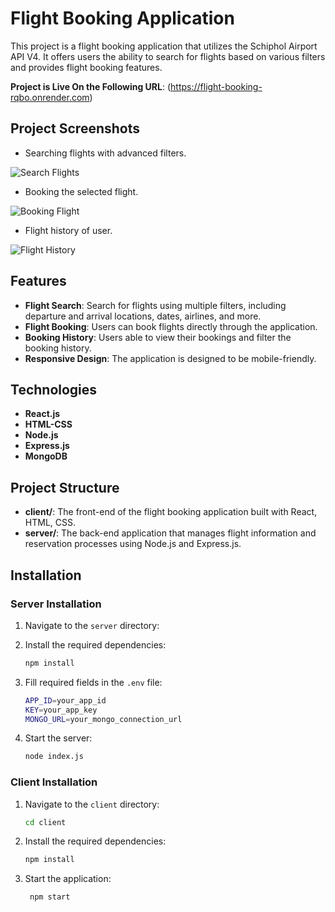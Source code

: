 # Flight Booking Application

This project is a flight booking application that utilizes the Schiphol Airport API V4. It offers users the ability to search for flights based on various filters and provides flight booking features.

**Project is Live On the Following URL**: (https://flight-booking-rqbo.onrender.com)

## Project Screenshots
- Searching flights with advanced filters.

![Search Flights](https://i.imgur.com/Qxni3X6.jpeg)

- Booking the selected flight.

  
![Booking Flight](https://i.imgur.com/1WH9dIY.jpeg)


-  Flight history of user.


![Flight History](https://i.imgur.com/HjlS4zi.jpeg)

## Features

- **Flight Search**: Search for flights using multiple filters, including departure and arrival locations, dates, airlines, and more.
- **Flight Booking**: Users can book flights directly through the application.
- **Booking History**: Users able to view their bookings and filter the booking history.
- **Responsive Design**: The application is designed to be mobile-friendly.

## Technologies

-   **React.js**
-   **HTML-CSS**
-   **Node.js**
-   **Express.js**
-   **MongoDB**


## Project Structure

- **client/**: The front-end of the flight booking application built with React, HTML, CSS.
- **server/**: The back-end application that manages flight information and reservation processes using Node.js and Express.js.

## Installation

### Server Installation

1. Navigate to the `server` directory:

2. Install the required dependencies:
    ```bash
    npm install
    ```

3. Fill required fields in the `.env` file:
    ```bash
    APP_ID=your_app_id
    KEY=your_app_key
    MONGO_URL=your_mongo_connection_url
    ```
    
4. Start the server:
     ```bash
    node index.js
    ```

### Client Installation
1. Navigate to the `client` directory:
    ```bash
    cd client
    ```

2. Install the required dependencies:
    ```bash
    npm install
    ```
3. Start the application:
   ```bash
    npm start
    ```

   
